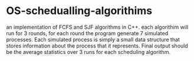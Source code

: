 # OS-schedualling-algorithims
an implementation of FCFS and SJF algorithms in C++.
each algorithim will run for 3 rounds, for each round the program generate 7 simulated processes. Each simulated process is simply a small data structure that stores information about the process that it represents.
Final output should be the average statistics over 3 runs for each scheduling algorithm.
